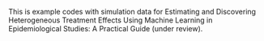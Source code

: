 This is example codes with simulation data for Estimating and Discovering   Heterogeneous Treatment Effects Using Machine Learning in Epidemiological Studies: A Practical Guide (under review). 
